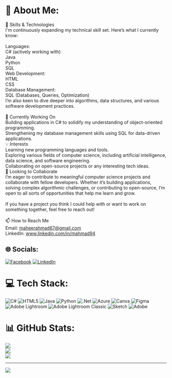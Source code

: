 # 💫 About Me:
🌟 Skills & Technologies<br>I'm continuously expanding my technical skill set. Here’s what I currently know:<br><br>Languages:<br>C# (actively working with)<br>Java<br>Python<br>SQL<br>Web Development:<br>HTML<br>CSS<br>Database Management:<br>SQL (Databases, Queries, Optimization)<br>I’m also keen to dive deeper into algorithms, data structures, and various software development practices.<br><br>🔭 Currently Working On<br>Building applications in C# to solidify my understanding of object-oriented programming.<br>Strengthening my database management skills using SQL for data-driven applications.<br>💡 Interests<br>Learning new programming languages and tools.<br>Exploring various fields of computer science, including artificial intelligence, data science, and software engineering.<br>Collaborating on open-source projects or any interesting tech ideas.<br>🤝 Looking to Collaborate<br>I’m eager to contribute to meaningful computer science projects and collaborate with fellow developers. Whether it’s building applications, solving complex algorithmic challenges, or contributing to open-source, I’m open to all sorts of opportunities that help me learn and grow.<br><br>If you have a project you think I could help with or want to work on something together, feel free to reach out!<br><br>📫 How to Reach Me<br>Email: maheerahmad67@gmail.com<br>LinkedIn: www.linkedin.com/in/mahmad94


## 🌐 Socials:
[![Facebook](https://img.shields.io/badge/Facebook-%231877F2.svg?logo=Facebook&logoColor=white)](https://facebook.com/https://www.facebook.com/maheer.ahmad.121?mibextid=LQQJ4d) [![LinkedIn](https://img.shields.io/badge/LinkedIn-%230077B5.svg?logo=linkedin&logoColor=white)](https://linkedin.com/in/mahmad94) 

# 💻 Tech Stack:
![C#](https://img.shields.io/badge/c%23-%23239120.svg?style=for-the-badge&logo=csharp&logoColor=white) ![HTML5](https://img.shields.io/badge/html5-%23E34F26.svg?style=for-the-badge&logo=html5&logoColor=white) ![Java](https://img.shields.io/badge/java-%23ED8B00.svg?style=for-the-badge&logo=openjdk&logoColor=white) ![Python](https://img.shields.io/badge/python-3670A0?style=for-the-badge&logo=python&logoColor=ffdd54) ![.Net](https://img.shields.io/badge/.NET-5C2D91?style=for-the-badge&logo=.net&logoColor=white) ![Azure](https://img.shields.io/badge/azure-%230072C6.svg?style=for-the-badge&logo=microsoftazure&logoColor=white) ![Canva](https://img.shields.io/badge/Canva-%2300C4CC.svg?style=for-the-badge&logo=Canva&logoColor=white) ![Figma](https://img.shields.io/badge/figma-%23F24E1E.svg?style=for-the-badge&logo=figma&logoColor=white) ![Adobe Lightroom](https://img.shields.io/badge/Adobe%20Lightroom-31A8FF.svg?style=for-the-badge&logo=Adobe%20Lightroom&logoColor=white) ![Adobe Lightroom Classic](https://img.shields.io/badge/Adobe%20Lightroom%20Classic-31A8FF.svg?style=for-the-badge&logo=Adobe%20Lightroom%20Classic&logoColor=white) ![Sketch](https://img.shields.io/badge/Sketch-FFB387?style=for-the-badge&logo=sketch&logoColor=black) ![Adobe](https://img.shields.io/badge/adobe-%23FF0000.svg?style=for-the-badge&logo=adobe&logoColor=white)
# 📊 GitHub Stats:
![](https://github-readme-stats.vercel.app/api?username=Maheer18&theme=dark&hide_border=false&include_all_commits=false&count_private=false)<br/>
![](https://github-readme-streak-stats.herokuapp.com/?user=Maheer18&theme=dark&hide_border=false)<br/>
![](https://github-readme-stats.vercel.app/api/top-langs/?username=Maheer18&theme=dark&hide_border=false&include_all_commits=false&count_private=false&layout=compact)

---
[![](https://visitcount.itsvg.in/api?id=Maheer18&icon=0&color=0)](https://visitcount.itsvg.in)

<!-- Proudly created with GPRM ( https://gprm.itsvg.in ) -->
